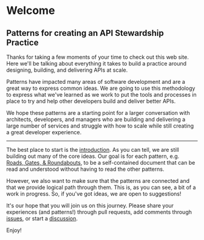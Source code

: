 # Welcome
## Patterns for creating an API Stewardship Practice

Thanks for taking a few moments of your time to check out this web site. Here we'll be talking about everything it takes to build a practice around designing, building, and delivering APIs at scale.

Patterns have impacted many areas of software development and are a great way to express common ideas. We are going to use this methodology to express what we've learned as we work to put the tools and processes in place to try and help other developers build and deliver better APIs.

We hope these patterns are a starting point for a larger conversation with architects, developers, and managers who are building and delivering a large number of services and struggle with how to scale while still creating a great developer experience.

---

The best place to start is the [introduction](https://apipatterns.github.io/APIPracticePatterns/). As you can tell, we are still building out many of the core ideas. Our goal is for each pattern, e.g. [Roads, Gates, & Roundabouts](https://apipatterns.github.io/APIPracticePatterns/roads-gates-roundabouts), to be a self-contained document that can be read and understood without having to read the other patterns.

However, we also want to make sure that the patterns are connected and that we provide logical path through them. This is, as you can see, a bit of a work in progress. So, if you've got ideas, we are open to suggestions!

It's our hope that you will join us on this journey. Please share your experiences (and patterns!) through pull requests, add comments through [issues](https://github.com/APIPatterns/APIPracticePatterns/issues), or start a [discussion](https://github.com/APIPatterns/APIPracticePatterns/discussions).

Enjoy!

